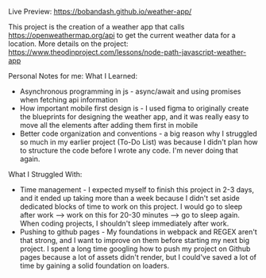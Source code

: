Live Preview: https://bobandash.github.io/weather-app/

This project is the creation of a weather app that calls https://openweathermap.org/api to get the current weather data for a location.
More details on the project: https://www.theodinproject.com/lessons/node-path-javascript-weather-app

Personal Notes for me:
What I Learned:
- Asynchronous programming in js - async/await and using promises when fetching api information
- How important mobile first design is - I used figma to originally create the blueprints for designing the weather app, and it was really easy to move all the elements after adding them first in mobile
- Better code organization and conventions - a big reason why I struggled so much in my earlier project (To-Do List) was because I didn't plan how to structure the code before I wrote any code. I'm never doing that again.

What I Struggled With:
- Time management - I expected myself to finish this project in 2-3 days, and it ended up taking more than a week because I didn't set aside dedicated blocks of time to work on this project. I would go to sleep after work --> work on this for 20-30 minutes --> go to sleep again. When coding projects, I shouldn't sleep immediately after work.
- Pushing to github pages - My foundations in webpack and REGEX aren't that strong, and I want to improve on them before starting my next big project. I spent a long time googling how to push my project on Github pages because a lot of assets didn't render, but I could've saved a lot of time by gaining a solid foundation on loaders.
